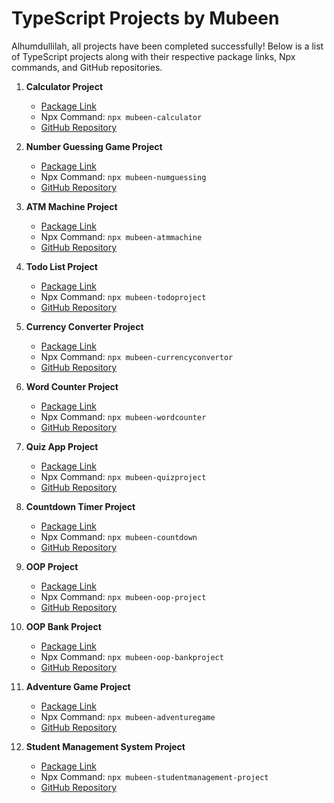 # TypeScript Projects by Mubeen

Alhumdullilah, all projects have been completed successfully! Below is a list of TypeScript projects along with their respective package links, Npx commands, and GitHub repositories.

1. **Calculator Project**

   - [Package Link](https://www.npmjs.com/package/mubeen-calculator)
   - Npx Command: `npx mubeen-calculator`
   - [GitHub Repository](https://github.com/mubeendev3/typescript-projects/tree/main/01-CalculatorProject)

2. **Number Guessing Game Project**

   - [Package Link](https://www.npmjs.com/package/mubeen-numguessing)
   - Npx Command: `npx mubeen-numguessing`
   - [GitHub Repository](https://github.com/mubeendev3/typescript-projects/tree/main/02-NumberGuessingGameProject)

3. **ATM Machine Project**

   - [Package Link](https://www.npmjs.com/package/mubeen-atmmachine)
   - Npx Command: `npx mubeen-atmmachine`
   - [GitHub Repository](https://github.com/mubeendev3/typescript-projects/tree/main/03-ATM-MachineProject)

4. **Todo List Project**

   - [Package Link](https://www.npmjs.com/package/mubeen-todoproject)
   - Npx Command: `npx mubeen-todoproject`
   - [GitHub Repository](https://github.com/mubeendev3/typescript-projects/tree/main/04-TodoListProject)

5. **Currency Converter Project**

   - [Package Link](https://www.npmjs.com/package/mubeen-currencyconvertor)
   - Npx Command: `npx mubeen-currencyconvertor`
   - [GitHub Repository](https://github.com/mubeendev3/typescript-projects/tree/main/05-CurrencyConvertorProject)

6. **Word Counter Project**

   - [Package Link](https://www.npmjs.com/package/mubeen-wordcounter)
   - Npx Command: `npx mubeen-wordcounter`
   - [GitHub Repository](https://github.com/mubeendev3/typescript-projects/tree/main/06-WordCounterProject)

7. **Quiz App Project**

   - [Package Link](https://www.npmjs.com/package/mubeen-quizproject)
   - Npx Command: `npx mubeen-quizproject`
   - [GitHub Repository](https://github.com/mubeendev3/typescript-projects/tree/main/07-QuizAppProject)

8. **Countdown Timer Project**

   - [Package Link](https://www.npmjs.com/package/mubeen-countdown)
   - Npx Command: `npx mubeen-countdown`
   - [GitHub Repository](https://github.com/mubeendev3/typescript-projects/tree/main/08-CountdownTimerProject)

9. **OOP Project**

   - [Package Link](https://www.npmjs.com/package/mubeen-oop-project)
   - Npx Command: `npx mubeen-oop-project`
   - [GitHub Repository](https://github.com/mubeendev3/typescript-projects/tree/main/09-OOPProject)

10. **OOP Bank Project**

    - [Package Link](https://www.npmjs.com/package/mubeen-oop-bankproject)
    - Npx Command: `npx mubeen-oop-bankproject`
    - [GitHub Repository](https://github.com/mubeendev3/typescript-projects/tree/main/10-OOP-BankProject)

11. **Adventure Game Project**

    - [Package Link](https://www.npmjs.com/package/mubeen-adventuregame)
    - Npx Command: `npx mubeen-adventuregame`
    - [GitHub Repository](https://github.com/mubeendev3/typescript-projects/tree/main/11-AdventureGameProject)

12. **Student Management System Project**
    - [Package Link](https://www.npmjs.com/package/mubeen-studentmanagement-project)
    - Npx Command: `npx mubeen-studentmanagement-project`
    - [GitHub Repository](https://github.com/mubeendev3/typescript-projects/tree/main/12-StudentManagementSystemProject)
